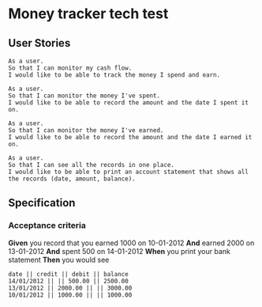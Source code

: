 # Money tracker tech test

## User Stories

```
As a user.
So that I can monitor my cash flow.
I would like to be able to track the money I spend and earn.

As a user.
So that I can monitor the money I've spent.
I would like to be able to record the amount and the date I spent it on.

As a user.
So that I can monitor the money I've earned.
I would like to be able to record the amount and the date I earned it on.

As a user.
So that I can see all the records in one place.
I would like to be able to print an account statement that shows all the records (date, amount, balance).
```

## Specification

### Acceptance criteria

**Given** you record that you earned 1000 on 10-01-2012
**And** earned 2000 on 13-01-2012
**And** spent 500 on 14-01-2012
**When** you print your bank statement
**Then** you would see

```
date || credit || debit || balance
14/01/2012 || || 500.00 || 2500.00
13/01/2012 || 2000.00 || || 3000.00
10/01/2012 || 1000.00 || || 1000.00
```
